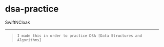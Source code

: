 # dsa-practice
SwiftNCloak

---

> `I made this in order to practice DSA [Data Structures and Algorithms]`
